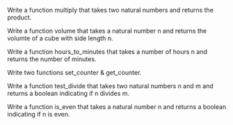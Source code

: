 Write a function multiply that takes two natural numbers and returns the product.

Write a function volume that takes a natural number n and returns the volumte of a cube with side length n.

Write a function hours_to_minutes that takes a number of hours n and returns the number of minutes.

Write two functions set_counter & get_counter.

Write a function test_divide that takes two natural numbers n and m and returns a boolean indicating if n divides m.

Write a function is_even that takes a natural number n and returns a boolean indicating if n is even.